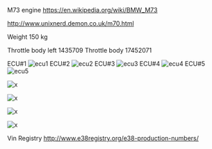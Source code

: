 M73 engine https://en.wikipedia.org/wiki/BMW_M73

http://www.unixnerd.demon.co.uk/m70.html

Weight 150 kg

Throttle body left 1435709
Throttle body 17452071

ECU#1
![ecu1](oem_docs/Bmw/1998_750_e38/1998_bmw_750_ecu_page1.png)
ECU#2
![ecu2](oem_docs/Bmw/1998_750_e38/1998_bmw_750_ecu_page2.png)
ECU#3
![ecu3](oem_docs/Bmw/1998_750_e38/1998_bmw_750_ecu_page3.png)
ECU#4
![ecu4](oem_docs/Bmw/1998_750_e38/1998_bmw_750_ecu_page4.png)
ECU#5
![ecu5](oem_docs/Bmw/1998_750_e38/1998_bmw_750_ecu_page5.png)

![x](oem_docs/Bmw/1998_750_e38/bmw_e38_charging.png)

![x](oem_docs/Bmw/1998_750_e38/bmw_e38_shift_interlock.png)

![x](oem_docs/Bmw/1998_750_e38/bmw_e38_starter_wiring.png)

![x](oem_docs/Bmw/1998_750_e38/bmw_e38_wiper_washer.png)



Vin Registry http://www.e38registry.org/e38-production-numbers/
